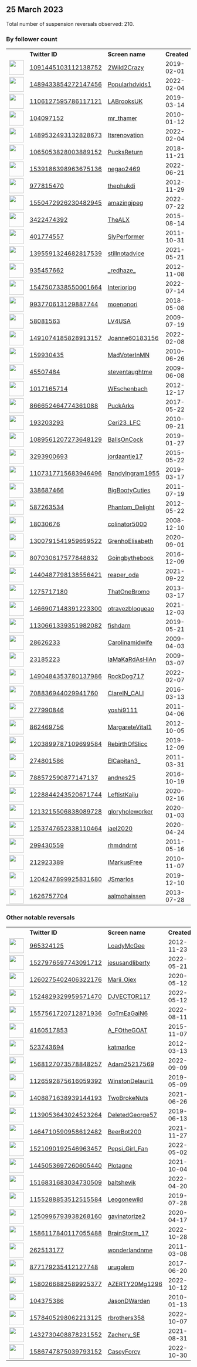 
## 25 March 2023
Total number of suspension reversals observed: 210.

### By follower count
<table><tr><th></th><th align="left">Twitter ID</th><th align="left">Screen name</th>
<th align="left">Created</th><th align="left">Status</th><th align="left">Suspended</th><th align="left">Followers</th>
<tr><td><a href="https://pbs.twimg.com/profile_images/1563410708125007872/VLMs5556_normal.jpg"><img src="https://pbs.twimg.com/profile_images/1563410708125007872/VLMs5556_normal.jpg" width="40px" height="40px" align="center"/></a></td><td><a href="https://twitter.com/intent/user?user_id=1091445103112138752">1091445103112138752</a></td><td><a href="https://twitter.com/2Wild2Crazy">2Wild2Crazy</a></td><td>2019-02-01</td><td align="center"></td><td>2023-01-27</td><td>273813</td></tr>
<tr><td><a href="https://pbs.twimg.com/profile_images/1636804934351073280/kmnpXL89_normal.jpg"><img src="https://pbs.twimg.com/profile_images/1636804934351073280/kmnpXL89_normal.jpg" width="40px" height="40px" align="center"/></a></td><td><a href="https://twitter.com/intent/user?user_id=1489433854272147456">1489433854272147456</a></td><td><a href="https://twitter.com/Popularhdvids1">Popularhdvids1</a></td><td>2022-02-04</td><td align="center"></td><td>2023-02-03</td><td>269267</td></tr>
<tr><td><a href="https://pbs.twimg.com/profile_images/1638544368633085955/smRyyLZz_normal.jpg"><img src="https://pbs.twimg.com/profile_images/1638544368633085955/smRyyLZz_normal.jpg" width="40px" height="40px" align="center"/></a></td><td><a href="https://twitter.com/intent/user?user_id=1106127595786117121">1106127595786117121</a></td><td><a href="https://twitter.com/LABrooksUK">LABrooksUK</a></td><td>2019-03-14</td><td align="center"></td><td>2023-01-09</td><td>133364</td></tr>
<tr><td><a href="https://pbs.twimg.com/profile_images/1519702312259923970/C_ju3Ej-_normal.jpg"><img src="https://pbs.twimg.com/profile_images/1519702312259923970/C_ju3Ej-_normal.jpg" width="40px" height="40px" align="center"/></a></td><td><a href="https://twitter.com/intent/user?user_id=104097152">104097152</a></td><td><a href="https://twitter.com/mr_thamer">mr_thamer</a></td><td>2010-01-12</td><td align="center"></td><td>2022-11-24</td><td>63319</td></tr>
<tr><td><a href="https://pbs.twimg.com/profile_images/1501877050931515402/IhGwl4HX_normal.jpg"><img src="https://pbs.twimg.com/profile_images/1501877050931515402/IhGwl4HX_normal.jpg" width="40px" height="40px" align="center"/></a></td><td><a href="https://twitter.com/intent/user?user_id=1489532493132828673">1489532493132828673</a></td><td><a href="https://twitter.com/Itsrenovation">Itsrenovation</a></td><td>2022-02-04</td><td align="center"></td><td>2022-03-11</td><td>53385</td></tr>
<tr><td><a href="https://pbs.twimg.com/profile_images/1515173772147494913/plAJChUL_normal.jpg"><img src="https://pbs.twimg.com/profile_images/1515173772147494913/plAJChUL_normal.jpg" width="40px" height="40px" align="center"/></a></td><td><a href="https://twitter.com/intent/user?user_id=1065053828003889152">1065053828003889152</a></td><td><a href="https://twitter.com/PucksReturn">PucksReturn</a></td><td>2018-11-21</td><td align="center"></td><td>2022-06-29</td><td>23908</td></tr>
<tr><td><a href="https://pbs.twimg.com/profile_images/1638694471075352577/7x5KTfjb_normal.jpg"><img src="https://pbs.twimg.com/profile_images/1638694471075352577/7x5KTfjb_normal.jpg" width="40px" height="40px" align="center"/></a></td><td><a href="https://twitter.com/intent/user?user_id=1539186398963675136">1539186398963675136</a></td><td><a href="https://twitter.com/negao2469">negao2469</a></td><td>2022-06-21</td><td align="center"></td><td>2023-03-03</td><td>21271</td></tr>
<tr><td><a href="https://pbs.twimg.com/profile_images/1452333958654533639/jK5ylg_Q_normal.jpg"><img src="https://pbs.twimg.com/profile_images/1452333958654533639/jK5ylg_Q_normal.jpg" width="40px" height="40px" align="center"/></a></td><td><a href="https://twitter.com/intent/user?user_id=977815470">977815470</a></td><td><a href="https://twitter.com/thephukdi">thephukdi</a></td><td>2012-11-29</td><td align="center"></td><td>2023-03-15</td><td>20585</td></tr>
<tr><td><a href="https://pbs.twimg.com/profile_images/1568678438185365505/rKakvut3_normal.jpg"><img src="https://pbs.twimg.com/profile_images/1568678438185365505/rKakvut3_normal.jpg" width="40px" height="40px" align="center"/></a></td><td><a href="https://twitter.com/intent/user?user_id=1550472926230482945">1550472926230482945</a></td><td><a href="https://twitter.com/amazingjpeg">amazingjpeg</a></td><td>2022-07-22</td><td align="center"></td><td>2022-09-16</td><td>19173</td></tr>
<tr><td><a href="https://pbs.twimg.com/profile_images/977433954927161344/z6BS9F59_normal.jpg"><img src="https://pbs.twimg.com/profile_images/977433954927161344/z6BS9F59_normal.jpg" width="40px" height="40px" align="center"/></a></td><td><a href="https://twitter.com/intent/user?user_id=3422474392">3422474392</a></td><td><a href="https://twitter.com/TheALX">TheALX</a></td><td>2015-08-14</td><td align="center"></td><td></td><td>14721</td></tr>
<tr><td><a href="https://pbs.twimg.com/profile_images/1637594195614478337/qEqtqCnu_normal.jpg"><img src="https://pbs.twimg.com/profile_images/1637594195614478337/qEqtqCnu_normal.jpg" width="40px" height="40px" align="center"/></a></td><td><a href="https://twitter.com/intent/user?user_id=401774557">401774557</a></td><td><a href="https://twitter.com/SlyPerformer">SlyPerformer</a></td><td>2011-10-31</td><td align="center"></td><td>2023-03-22</td><td>13005</td></tr>
<tr><td><a href="https://pbs.twimg.com/profile_images/1600930329124081695/WFsTlUI__normal.jpg"><img src="https://pbs.twimg.com/profile_images/1600930329124081695/WFsTlUI__normal.jpg" width="40px" height="40px" align="center"/></a></td><td><a href="https://twitter.com/intent/user?user_id=1395591324682817539">1395591324682817539</a></td><td><a href="https://twitter.com/stillnotadvice">stillnotadvice</a></td><td>2021-05-21</td><td align="center"></td><td>2023-03-22</td><td>12851</td></tr>
<tr><td><a href="https://pbs.twimg.com/profile_images/615975624188952576/M2L9hGNP_normal.jpg"><img src="https://pbs.twimg.com/profile_images/615975624188952576/M2L9hGNP_normal.jpg" width="40px" height="40px" align="center"/></a></td><td><a href="https://twitter.com/intent/user?user_id=935457662">935457662</a></td><td><a href="https://twitter.com/_redhaze_">_redhaze_</a></td><td>2012-11-08</td><td align="center"></td><td></td><td>12328</td></tr>
<tr><td><a href="https://pbs.twimg.com/profile_images/1547627588553568259/mUgIjQZe_normal.jpg"><img src="https://pbs.twimg.com/profile_images/1547627588553568259/mUgIjQZe_normal.jpg" width="40px" height="40px" align="center"/></a></td><td><a href="https://twitter.com/intent/user?user_id=1547507338550001664">1547507338550001664</a></td><td><a href="https://twitter.com/Interiorjpg">Interiorjpg</a></td><td>2022-07-14</td><td align="center"></td><td>2022-09-10</td><td>11931</td></tr>
<tr><td><a href="https://pbs.twimg.com/profile_images/1264823539980480512/jk5-dbSg_normal.jpg"><img src="https://pbs.twimg.com/profile_images/1264823539980480512/jk5-dbSg_normal.jpg" width="40px" height="40px" align="center"/></a></td><td><a href="https://twitter.com/intent/user?user_id=993770613129887744">993770613129887744</a></td><td><a href="https://twitter.com/moenonori">moenonori</a></td><td>2018-05-08</td><td align="center"></td><td>2023-03-03</td><td>11499</td></tr>
<tr><td><a href="https://pbs.twimg.com/profile_images/1314235406972379137/R-x1gLK7_normal.jpg"><img src="https://pbs.twimg.com/profile_images/1314235406972379137/R-x1gLK7_normal.jpg" width="40px" height="40px" align="center"/></a></td><td><a href="https://twitter.com/intent/user?user_id=58081563">58081563</a></td><td><a href="https://twitter.com/LV4USA">LV4USA</a></td><td>2009-07-19</td><td align="center"></td><td></td><td>11094</td></tr>
<tr><td><a href="https://pbs.twimg.com/profile_images/1491075031157420034/j6TImwhB_normal.jpg"><img src="https://pbs.twimg.com/profile_images/1491075031157420034/j6TImwhB_normal.jpg" width="40px" height="40px" align="center"/></a></td><td><a href="https://twitter.com/intent/user?user_id=1491074185828913157">1491074185828913157</a></td><td><a href="https://twitter.com/Joanne60183156">Joanne60183156</a></td><td>2022-02-08</td><td align="center"></td><td>2022-06-07</td><td>11015</td></tr>
<tr><td><a href="https://pbs.twimg.com/profile_images/940622291133706240/kV_jYyK7_normal.jpg"><img src="https://pbs.twimg.com/profile_images/940622291133706240/kV_jYyK7_normal.jpg" width="40px" height="40px" align="center"/></a></td><td><a href="https://twitter.com/intent/user?user_id=159930435">159930435</a></td><td><a href="https://twitter.com/MadVoterInMN">MadVoterInMN</a></td><td>2010-06-26</td><td align="center"></td><td></td><td>9038</td></tr>
<tr><td><a href="https://pbs.twimg.com/profile_images/1613333359341568003/Qu254u73_normal.jpg"><img src="https://pbs.twimg.com/profile_images/1613333359341568003/Qu254u73_normal.jpg" width="40px" height="40px" align="center"/></a></td><td><a href="https://twitter.com/intent/user?user_id=45507484">45507484</a></td><td><a href="https://twitter.com/steventaughtme">steventaughtme</a></td><td>2009-06-08</td><td align="center"></td><td>2023-03-02</td><td>7744</td></tr>
<tr><td><a href="https://pbs.twimg.com/profile_images/1241871078940495873/NEMMKHrt_normal.jpg"><img src="https://pbs.twimg.com/profile_images/1241871078940495873/NEMMKHrt_normal.jpg" width="40px" height="40px" align="center"/></a></td><td><a href="https://twitter.com/intent/user?user_id=1017165714">1017165714</a></td><td><a href="https://twitter.com/WEschenbach">WEschenbach</a></td><td>2012-12-17</td><td align="center"></td><td>2022-11-18</td><td>6425</td></tr>
<tr><td><a href="https://pbs.twimg.com/profile_images/1639387567597449218/zcFZ2d2L_normal.jpg"><img src="https://pbs.twimg.com/profile_images/1639387567597449218/zcFZ2d2L_normal.jpg" width="40px" height="40px" align="center"/></a></td><td><a href="https://twitter.com/intent/user?user_id=866652464774361088">866652464774361088</a></td><td><a href="https://twitter.com/PuckArks">PuckArks</a></td><td>2017-05-22</td><td align="center"></td><td></td><td>6317</td></tr>
<tr><td><a href="https://pbs.twimg.com/profile_images/982332656573734914/TpkeX0GN_normal.jpg"><img src="https://pbs.twimg.com/profile_images/982332656573734914/TpkeX0GN_normal.jpg" width="40px" height="40px" align="center"/></a></td><td><a href="https://twitter.com/intent/user?user_id=193203293">193203293</a></td><td><a href="https://twitter.com/Ceri23_LFC">Ceri23_LFC</a></td><td>2010-09-21</td><td align="center"></td><td></td><td>4665</td></tr>
<tr><td><a href="https://pbs.twimg.com/profile_images/1640130545249050627/DFYONjhP_normal.jpg"><img src="https://pbs.twimg.com/profile_images/1640130545249050627/DFYONjhP_normal.jpg" width="40px" height="40px" align="center"/></a></td><td><a href="https://twitter.com/intent/user?user_id=1089561207273648129">1089561207273648129</a></td><td><a href="https://twitter.com/BallsOnCock">BallsOnCock</a></td><td>2019-01-27</td><td align="center"></td><td>2022-10-29</td><td>4129</td></tr>
<tr><td><a href="https://pbs.twimg.com/profile_images/1639411999724433410/Jpe1rgnQ_normal.jpg"><img src="https://pbs.twimg.com/profile_images/1639411999724433410/Jpe1rgnQ_normal.jpg" width="40px" height="40px" align="center"/></a></td><td><a href="https://twitter.com/intent/user?user_id=3293900693">3293900693</a></td><td><a href="https://twitter.com/jordaantje17">jordaantje17</a></td><td>2015-05-22</td><td align="center"></td><td></td><td>4015</td></tr>
<tr><td><a href="https://pbs.twimg.com/profile_images/1639340953784680451/ywEdyEK4_normal.jpg"><img src="https://pbs.twimg.com/profile_images/1639340953784680451/ywEdyEK4_normal.jpg" width="40px" height="40px" align="center"/></a></td><td><a href="https://twitter.com/intent/user?user_id=1107317715683946496">1107317715683946496</a></td><td><a href="https://twitter.com/RandyIngram1955">RandyIngram1955</a></td><td>2019-03-17</td><td align="center"></td><td></td><td>3512</td></tr>
<tr><td><a href="https://abs.twimg.com/sticky/default_profile_images/default_profile_normal.png"><img src="https://abs.twimg.com/sticky/default_profile_images/default_profile_normal.png" width="40px" height="40px" align="center"/></a></td><td><a href="https://twitter.com/intent/user?user_id=338687466">338687466</a></td><td><a href="https://twitter.com/BigBootyCuties">BigBootyCuties</a></td><td>2011-07-19</td><td align="center"></td><td>2023-02-08</td><td>3498</td></tr>
<tr><td><a href="https://pbs.twimg.com/profile_images/781751604013740033/H_QtuSZq_normal.jpg"><img src="https://pbs.twimg.com/profile_images/781751604013740033/H_QtuSZq_normal.jpg" width="40px" height="40px" align="center"/></a></td><td><a href="https://twitter.com/intent/user?user_id=587263534">587263534</a></td><td><a href="https://twitter.com/Phantom_Delight">Phantom_Delight</a></td><td>2012-05-22</td><td align="center"></td><td>2022-11-27</td><td>3321</td></tr>
<tr><td><a href="https://pbs.twimg.com/profile_images/1354848252894404608/L5oiFPLg_normal.jpg"><img src="https://pbs.twimg.com/profile_images/1354848252894404608/L5oiFPLg_normal.jpg" width="40px" height="40px" align="center"/></a></td><td><a href="https://twitter.com/intent/user?user_id=18030676">18030676</a></td><td><a href="https://twitter.com/colinator5000">colinator5000</a></td><td>2008-12-10</td><td align="center"></td><td></td><td>3158</td></tr>
<tr><td><a href="https://pbs.twimg.com/profile_images/1559524233348231168/JMWFmGIv_normal.png"><img src="https://pbs.twimg.com/profile_images/1559524233348231168/JMWFmGIv_normal.png" width="40px" height="40px" align="center"/></a></td><td><a href="https://twitter.com/intent/user?user_id=1300791541959659522">1300791541959659522</a></td><td><a href="https://twitter.com/GrenhoElisabeth">GrenhoElisabeth</a></td><td>2020-09-01</td><td align="center"></td><td>2022-11-07</td><td>3035</td></tr>
<tr><td><a href="https://pbs.twimg.com/profile_images/1347664749308346376/jS93lNE3_normal.jpg"><img src="https://pbs.twimg.com/profile_images/1347664749308346376/jS93lNE3_normal.jpg" width="40px" height="40px" align="center"/></a></td><td><a href="https://twitter.com/intent/user?user_id=807030617577848832">807030617577848832</a></td><td><a href="https://twitter.com/Goingbythebook">Goingbythebook</a></td><td>2016-12-09</td><td align="center"></td><td></td><td>2858</td></tr>
<tr><td><a href="https://pbs.twimg.com/profile_images/1440487929822924804/7KJ5uOFd_normal.png"><img src="https://pbs.twimg.com/profile_images/1440487929822924804/7KJ5uOFd_normal.png" width="40px" height="40px" align="center"/></a></td><td><a href="https://twitter.com/intent/user?user_id=1440487798138556421">1440487798138556421</a></td><td><a href="https://twitter.com/reaper_oda">reaper_oda</a></td><td>2021-09-22</td><td align="center"></td><td>2022-05-04</td><td>2574</td></tr>
<tr><td><a href="https://pbs.twimg.com/profile_images/1553210219718746112/R4qpzanL_normal.jpg"><img src="https://pbs.twimg.com/profile_images/1553210219718746112/R4qpzanL_normal.jpg" width="40px" height="40px" align="center"/></a></td><td><a href="https://twitter.com/intent/user?user_id=1275717180">1275717180</a></td><td><a href="https://twitter.com/ThatOneBromo">ThatOneBromo</a></td><td>2013-03-17</td><td align="center"></td><td>2023-02-04</td><td>2188</td></tr>
<tr><td><a href="https://pbs.twimg.com/profile_images/1604222319177609216/hR3Gq0vv_normal.jpg"><img src="https://pbs.twimg.com/profile_images/1604222319177609216/hR3Gq0vv_normal.jpg" width="40px" height="40px" align="center"/></a></td><td><a href="https://twitter.com/intent/user?user_id=1466907148391223300">1466907148391223300</a></td><td><a href="https://twitter.com/otravezbloqueao">otravezbloqueao</a></td><td>2021-12-03</td><td align="center"></td><td>2023-03-01</td><td>1978</td></tr>
<tr><td><a href="https://pbs.twimg.com/profile_images/1639313001143582740/k8vSFh2N_normal.jpg"><img src="https://pbs.twimg.com/profile_images/1639313001143582740/k8vSFh2N_normal.jpg" width="40px" height="40px" align="center"/></a></td><td><a href="https://twitter.com/intent/user?user_id=1130661339351982082">1130661339351982082</a></td><td><a href="https://twitter.com/fishdarn">fishdarn</a></td><td>2019-05-21</td><td align="center"></td><td></td><td>1860</td></tr>
<tr><td><a href="https://pbs.twimg.com/profile_images/1099773053188431872/BAgSDIa1_normal.jpg"><img src="https://pbs.twimg.com/profile_images/1099773053188431872/BAgSDIa1_normal.jpg" width="40px" height="40px" align="center"/></a></td><td><a href="https://twitter.com/intent/user?user_id=28626233">28626233</a></td><td><a href="https://twitter.com/Carolinamidwife">Carolinamidwife</a></td><td>2009-04-03</td><td align="center"></td><td></td><td>1838</td></tr>
<tr><td><a href="https://pbs.twimg.com/profile_images/1088542640025419777/qTrFiGyd_normal.jpg"><img src="https://pbs.twimg.com/profile_images/1088542640025419777/qTrFiGyd_normal.jpg" width="40px" height="40px" align="center"/></a></td><td><a href="https://twitter.com/intent/user?user_id=23185223">23185223</a></td><td><a href="https://twitter.com/IaMaKaRdAsHiAn">IaMaKaRdAsHiAn</a></td><td>2009-03-07</td><td align="center">🔒</td><td>2023-02-04</td><td>1828</td></tr>
<tr><td><a href="https://pbs.twimg.com/profile_images/1490485602323685379/CuZiXPHy_normal.jpg"><img src="https://pbs.twimg.com/profile_images/1490485602323685379/CuZiXPHy_normal.jpg" width="40px" height="40px" align="center"/></a></td><td><a href="https://twitter.com/intent/user?user_id=1490484353780137986">1490484353780137986</a></td><td><a href="https://twitter.com/RockDog717">RockDog717</a></td><td>2022-02-07</td><td align="center"></td><td>2023-02-28</td><td>1700</td></tr>
<tr><td><a href="https://pbs.twimg.com/profile_images/872681341300506624/561ETL9i_normal.jpg"><img src="https://pbs.twimg.com/profile_images/872681341300506624/561ETL9i_normal.jpg" width="40px" height="40px" align="center"/></a></td><td><a href="https://twitter.com/intent/user?user_id=708836944029941760">708836944029941760</a></td><td><a href="https://twitter.com/ClareIN_CALI">ClareIN_CALI</a></td><td>2016-03-13</td><td align="center"></td><td>2022-07-23</td><td>1670</td></tr>
<tr><td><a href="https://pbs.twimg.com/profile_images/1635564308968132608/l7H-4aQG_normal.jpg"><img src="https://pbs.twimg.com/profile_images/1635564308968132608/l7H-4aQG_normal.jpg" width="40px" height="40px" align="center"/></a></td><td><a href="https://twitter.com/intent/user?user_id=277990846">277990846</a></td><td><a href="https://twitter.com/yoshi9111">yoshi9111</a></td><td>2011-04-06</td><td align="center"></td><td>2023-03-17</td><td>1576</td></tr>
<tr><td><a href="https://pbs.twimg.com/profile_images/1529112582036013057/W9xZssV9_normal.jpg"><img src="https://pbs.twimg.com/profile_images/1529112582036013057/W9xZssV9_normal.jpg" width="40px" height="40px" align="center"/></a></td><td><a href="https://twitter.com/intent/user?user_id=862469756">862469756</a></td><td><a href="https://twitter.com/MargareteVital1">MargareteVital1</a></td><td>2012-10-05</td><td align="center"></td><td>2022-06-28</td><td>1496</td></tr>
<tr><td><a href="https://pbs.twimg.com/profile_images/1639449308385746945/UXM4E9bz_normal.jpg"><img src="https://pbs.twimg.com/profile_images/1639449308385746945/UXM4E9bz_normal.jpg" width="40px" height="40px" align="center"/></a></td><td><a href="https://twitter.com/intent/user?user_id=1203899787109699584">1203899787109699584</a></td><td><a href="https://twitter.com/RebirthOfSlicc">RebirthOfSlicc</a></td><td>2019-12-09</td><td align="center"></td><td></td><td>1456</td></tr>
<tr><td><a href="https://pbs.twimg.com/profile_images/1639607253517910018/AO7d9kjK_normal.jpg"><img src="https://pbs.twimg.com/profile_images/1639607253517910018/AO7d9kjK_normal.jpg" width="40px" height="40px" align="center"/></a></td><td><a href="https://twitter.com/intent/user?user_id=274801586">274801586</a></td><td><a href="https://twitter.com/ElCapitan3_">ElCapitan3_</a></td><td>2011-03-31</td><td align="center"></td><td></td><td>1450</td></tr>
<tr><td><a href="https://pbs.twimg.com/profile_images/1196865271790743553/5niTYIrP_normal.jpg"><img src="https://pbs.twimg.com/profile_images/1196865271790743553/5niTYIrP_normal.jpg" width="40px" height="40px" align="center"/></a></td><td><a href="https://twitter.com/intent/user?user_id=788572590877147137">788572590877147137</a></td><td><a href="https://twitter.com/andnes25">andnes25</a></td><td>2016-10-19</td><td align="center"></td><td></td><td>1392</td></tr>
<tr><td><a href="https://pbs.twimg.com/profile_images/1323384195138215936/uhwv2B-V_normal.jpg"><img src="https://pbs.twimg.com/profile_images/1323384195138215936/uhwv2B-V_normal.jpg" width="40px" height="40px" align="center"/></a></td><td><a href="https://twitter.com/intent/user?user_id=1228844243520671744">1228844243520671744</a></td><td><a href="https://twitter.com/LeftistKaiju">LeftistKaiju</a></td><td>2020-02-16</td><td align="center"></td><td></td><td>1382</td></tr>
<tr><td><a href="https://pbs.twimg.com/profile_images/1551966657681186819/F0ZKYxmZ_normal.jpg"><img src="https://pbs.twimg.com/profile_images/1551966657681186819/F0ZKYxmZ_normal.jpg" width="40px" height="40px" align="center"/></a></td><td><a href="https://twitter.com/intent/user?user_id=1213215506838089728">1213215506838089728</a></td><td><a href="https://twitter.com/gloryholeworker">gloryholeworker</a></td><td>2020-01-03</td><td align="center">🔒</td><td>2022-08-04</td><td>1375</td></tr>
<tr><td><a href="https://pbs.twimg.com/profile_images/1347344601976340487/dokiGEXc_normal.jpg"><img src="https://pbs.twimg.com/profile_images/1347344601976340487/dokiGEXc_normal.jpg" width="40px" height="40px" align="center"/></a></td><td><a href="https://twitter.com/intent/user?user_id=1253747652338110464">1253747652338110464</a></td><td><a href="https://twitter.com/jael2020">jael2020</a></td><td>2020-04-24</td><td align="center"></td><td></td><td>1343</td></tr>
<tr><td><a href="https://abs.twimg.com/sticky/default_profile_images/default_profile_normal.png"><img src="https://abs.twimg.com/sticky/default_profile_images/default_profile_normal.png" width="40px" height="40px" align="center"/></a></td><td><a href="https://twitter.com/intent/user?user_id=299430559">299430559</a></td><td><a href="https://twitter.com/rhmdndrnt">rhmdndrnt</a></td><td>2011-05-16</td><td align="center"></td><td>2022-11-08</td><td>1341</td></tr>
<tr><td><a href="https://pbs.twimg.com/profile_images/1640041232846970882/QLkwwYPr_normal.jpg"><img src="https://pbs.twimg.com/profile_images/1640041232846970882/QLkwwYPr_normal.jpg" width="40px" height="40px" align="center"/></a></td><td><a href="https://twitter.com/intent/user?user_id=212923389">212923389</a></td><td><a href="https://twitter.com/IMarkusFree">IMarkusFree</a></td><td>2010-11-07</td><td align="center"></td><td></td><td>1312</td></tr>
<tr><td><a href="https://pbs.twimg.com/profile_images/1355982270927155208/mjdoZVA9_normal.jpg"><img src="https://pbs.twimg.com/profile_images/1355982270927155208/mjdoZVA9_normal.jpg" width="40px" height="40px" align="center"/></a></td><td><a href="https://twitter.com/intent/user?user_id=1204247899925831680">1204247899925831680</a></td><td><a href="https://twitter.com/JSmarlos">JSmarlos</a></td><td>2019-12-10</td><td align="center"></td><td></td><td>1120</td></tr>
<tr><td><a href="https://pbs.twimg.com/profile_images/1639046954322632710/IL7SaLVt_normal.jpg"><img src="https://pbs.twimg.com/profile_images/1639046954322632710/IL7SaLVt_normal.jpg" width="40px" height="40px" align="center"/></a></td><td><a href="https://twitter.com/intent/user?user_id=1626757704">1626757704</a></td><td><a href="https://twitter.com/aalmohaissen">aalmohaissen</a></td><td>2013-07-28</td><td align="center"></td><td>2022-12-26</td><td>1117</td></tr>
</table>

### Other notable reversals
<table><tr><th></th><th align="left">Twitter ID</th><th align="left">Screen name</th>
<th align="left">Created</th><th align="left">Status</th><th align="left">Suspended</th><th align="left">Followers</th>
<tr><td><a href="https://pbs.twimg.com/profile_images/1587465470512615426/Y3cZo5Ek_normal.jpg"><img src="https://pbs.twimg.com/profile_images/1587465470512615426/Y3cZo5Ek_normal.jpg" width="40px" height="40px" align="center"/></a></td><td><a href="https://twitter.com/intent/user?user_id=965324125">965324125</a></td><td><a href="https://twitter.com/LoadyMcGee">LoadyMcGee</a></td><td>2012-11-23</td><td align="center">🔒</td><td>2022-11-23</td><td>800</td></tr>
<tr><td><a href="https://pbs.twimg.com/profile_images/1556401624301637632/HIprp7ZS_normal.jpg"><img src="https://pbs.twimg.com/profile_images/1556401624301637632/HIprp7ZS_normal.jpg" width="40px" height="40px" align="center"/></a></td><td><a href="https://twitter.com/intent/user?user_id=1527976597743091712">1527976597743091712</a></td><td><a href="https://twitter.com/jesusandliberty">jesusandliberty</a></td><td>2022-05-21</td><td align="center"></td><td>2023-02-18</td><td>125</td></tr>
<tr><td><a href="https://pbs.twimg.com/profile_images/1639402296869109763/DnrGEuBF_normal.jpg"><img src="https://pbs.twimg.com/profile_images/1639402296869109763/DnrGEuBF_normal.jpg" width="40px" height="40px" align="center"/></a></td><td><a href="https://twitter.com/intent/user?user_id=1260275402406322176">1260275402406322176</a></td><td><a href="https://twitter.com/Marii_Ojex">Marii_Ojex</a></td><td>2020-05-12</td><td align="center"></td><td>2023-01-28</td><td>719</td></tr>
<tr><td><a href="https://pbs.twimg.com/profile_images/1528851076304322560/R33Az368_normal.jpg"><img src="https://pbs.twimg.com/profile_images/1528851076304322560/R33Az368_normal.jpg" width="40px" height="40px" align="center"/></a></td><td><a href="https://twitter.com/intent/user?user_id=1524829329959571470">1524829329959571470</a></td><td><a href="https://twitter.com/DJVECTOR117">DJVECTOR117</a></td><td>2022-05-12</td><td align="center"></td><td>2022-11-18</td><td>385</td></tr>
<tr><td><a href="https://pbs.twimg.com/profile_images/1586114713359990785/ckFnY8lM_normal.jpg"><img src="https://pbs.twimg.com/profile_images/1586114713359990785/ckFnY8lM_normal.jpg" width="40px" height="40px" align="center"/></a></td><td><a href="https://twitter.com/intent/user?user_id=1557561720712871936">1557561720712871936</a></td><td><a href="https://twitter.com/GoTmEaGaiN6">GoTmEaGaiN6</a></td><td>2022-08-11</td><td align="center"></td><td>2023-03-08</td><td>0</td></tr>
<tr><td><a href="https://pbs.twimg.com/profile_images/1639460040267517953/Fz8qE5Nx_normal.jpg"><img src="https://pbs.twimg.com/profile_images/1639460040267517953/Fz8qE5Nx_normal.jpg" width="40px" height="40px" align="center"/></a></td><td><a href="https://twitter.com/intent/user?user_id=4160517853">4160517853</a></td><td><a href="https://twitter.com/A_FOtheGOAT">A_FOtheGOAT</a></td><td>2015-11-07</td><td align="center"></td><td>2022-11-08</td><td>609</td></tr>
<tr><td><a href="https://pbs.twimg.com/profile_images/1639507724177395712/H1jOHJSv_normal.jpg"><img src="https://pbs.twimg.com/profile_images/1639507724177395712/H1jOHJSv_normal.jpg" width="40px" height="40px" align="center"/></a></td><td><a href="https://twitter.com/intent/user?user_id=523743694">523743694</a></td><td><a href="https://twitter.com/katmarloe">katmarloe</a></td><td>2012-03-13</td><td align="center"></td><td>2022-12-17</td><td>28</td></tr>
<tr><td><a href="https://pbs.twimg.com/profile_images/1634476132073459713/hx58ymQ__normal.jpg"><img src="https://pbs.twimg.com/profile_images/1634476132073459713/hx58ymQ__normal.jpg" width="40px" height="40px" align="center"/></a></td><td><a href="https://twitter.com/intent/user?user_id=1568127073578848257">1568127073578848257</a></td><td><a href="https://twitter.com/Adam25217569">Adam25217569</a></td><td>2022-09-09</td><td align="center"></td><td>2023-03-23</td><td>441</td></tr>
<tr><td><a href="https://pbs.twimg.com/profile_images/1419435424754192385/GHltv6e8_normal.jpg"><img src="https://pbs.twimg.com/profile_images/1419435424754192385/GHltv6e8_normal.jpg" width="40px" height="40px" align="center"/></a></td><td><a href="https://twitter.com/intent/user?user_id=1126592875616059392">1126592875616059392</a></td><td><a href="https://twitter.com/WinstonDelauri1">WinstonDelauri1</a></td><td>2019-05-09</td><td align="center"></td><td>2023-03-18</td><td>663</td></tr>
<tr><td><a href="https://pbs.twimg.com/profile_images/1591680150437040131/5tNnsnIf_normal.jpg"><img src="https://pbs.twimg.com/profile_images/1591680150437040131/5tNnsnIf_normal.jpg" width="40px" height="40px" align="center"/></a></td><td><a href="https://twitter.com/intent/user?user_id=1408871638939144193">1408871638939144193</a></td><td><a href="https://twitter.com/TwoBrokeNuts">TwoBrokeNuts</a></td><td>2021-06-26</td><td align="center"></td><td>2022-12-02</td><td>83</td></tr>
<tr><td><a href="https://pbs.twimg.com/profile_images/1139053978455617537/qnR63dDV_normal.jpg"><img src="https://pbs.twimg.com/profile_images/1139053978455617537/qnR63dDV_normal.jpg" width="40px" height="40px" align="center"/></a></td><td><a href="https://twitter.com/intent/user?user_id=1139053643024523264">1139053643024523264</a></td><td><a href="https://twitter.com/DeletedGeorge57">DeletedGeorge57</a></td><td>2019-06-13</td><td align="center"></td><td>2022-12-14</td><td>119</td></tr>
<tr><td><a href="https://pbs.twimg.com/profile_images/1464748307893346312/nirFaufE_normal.jpg"><img src="https://pbs.twimg.com/profile_images/1464748307893346312/nirFaufE_normal.jpg" width="40px" height="40px" align="center"/></a></td><td><a href="https://twitter.com/intent/user?user_id=1464710590958612482">1464710590958612482</a></td><td><a href="https://twitter.com/BeerBot200">BeerBot200</a></td><td>2021-11-27</td><td align="center"></td><td>2022-11-24</td><td>353</td></tr>
<tr><td><a href="https://pbs.twimg.com/profile_images/1570890939547148288/8LSxCJfM_normal.jpg"><img src="https://pbs.twimg.com/profile_images/1570890939547148288/8LSxCJfM_normal.jpg" width="40px" height="40px" align="center"/></a></td><td><a href="https://twitter.com/intent/user?user_id=1521090192546963457">1521090192546963457</a></td><td><a href="https://twitter.com/Pepsi_Girl_Fan">Pepsi_Girl_Fan</a></td><td>2022-05-02</td><td align="center"></td><td>2022-11-22</td><td>944</td></tr>
<tr><td><a href="https://pbs.twimg.com/profile_images/1513615767358816256/osyq6hx1_normal.jpg"><img src="https://pbs.twimg.com/profile_images/1513615767358816256/osyq6hx1_normal.jpg" width="40px" height="40px" align="center"/></a></td><td><a href="https://twitter.com/intent/user?user_id=1445053697260605440">1445053697260605440</a></td><td><a href="https://twitter.com/Plotagne">Plotagne</a></td><td>2021-10-04</td><td align="center"></td><td>2022-07-09</td><td>9</td></tr>
<tr><td><a href="https://pbs.twimg.com/profile_images/1542720090436665347/GY9xgqGt_normal.jpg"><img src="https://pbs.twimg.com/profile_images/1542720090436665347/GY9xgqGt_normal.jpg" width="40px" height="40px" align="center"/></a></td><td><a href="https://twitter.com/intent/user?user_id=1516831683034730509">1516831683034730509</a></td><td><a href="https://twitter.com/baltshevik">baltshevik</a></td><td>2022-04-20</td><td align="center"></td><td>2022-09-17</td><td>1103</td></tr>
<tr><td><a href="https://pbs.twimg.com/profile_images/1417617439257370626/0JiRaL-8_normal.jpg"><img src="https://pbs.twimg.com/profile_images/1417617439257370626/0JiRaL-8_normal.jpg" width="40px" height="40px" align="center"/></a></td><td><a href="https://twitter.com/intent/user?user_id=1155288853512515584">1155288853512515584</a></td><td><a href="https://twitter.com/Leogonewild">Leogonewild</a></td><td>2019-07-28</td><td align="center">👋</td><td>2023-02-02</td><td>182</td></tr>
<tr><td><a href="https://pbs.twimg.com/profile_images/1597455915732680705/dGNsMeWU_normal.jpg"><img src="https://pbs.twimg.com/profile_images/1597455915732680705/dGNsMeWU_normal.jpg" width="40px" height="40px" align="center"/></a></td><td><a href="https://twitter.com/intent/user?user_id=1250996793938268160">1250996793938268160</a></td><td><a href="https://twitter.com/gavinatorize2">gavinatorize2</a></td><td>2020-04-17</td><td align="center"></td><td>2023-03-09</td><td>851</td></tr>
<tr><td><a href="https://pbs.twimg.com/profile_images/1586118152047427585/vke3C0it_normal.jpg"><img src="https://pbs.twimg.com/profile_images/1586118152047427585/vke3C0it_normal.jpg" width="40px" height="40px" align="center"/></a></td><td><a href="https://twitter.com/intent/user?user_id=1586117840117055488">1586117840117055488</a></td><td><a href="https://twitter.com/BrainStorm_17">BrainStorm_17</a></td><td>2022-10-28</td><td align="center"></td><td>2022-12-05</td><td>82</td></tr>
<tr><td><a href="https://pbs.twimg.com/profile_images/1628882975235665921/VH_R3ryX_normal.jpg"><img src="https://pbs.twimg.com/profile_images/1628882975235665921/VH_R3ryX_normal.jpg" width="40px" height="40px" align="center"/></a></td><td><a href="https://twitter.com/intent/user?user_id=262513177">262513177</a></td><td><a href="https://twitter.com/wonderlandnme">wonderlandnme</a></td><td>2011-03-08</td><td align="center"></td><td>2023-03-05</td><td>48</td></tr>
<tr><td><a href="https://pbs.twimg.com/profile_images/1243690481177055232/VXhki3EC_normal.jpg"><img src="https://pbs.twimg.com/profile_images/1243690481177055232/VXhki3EC_normal.jpg" width="40px" height="40px" align="center"/></a></td><td><a href="https://twitter.com/intent/user?user_id=877179235412127748">877179235412127748</a></td><td><a href="https://twitter.com/urugolem">urugolem</a></td><td>2017-06-20</td><td align="center"></td><td>2022-07-26</td><td>117</td></tr>
<tr><td><a href="https://pbs.twimg.com/profile_images/1588635572356218886/q3eRo5bc_normal.jpg"><img src="https://pbs.twimg.com/profile_images/1588635572356218886/q3eRo5bc_normal.jpg" width="40px" height="40px" align="center"/></a></td><td><a href="https://twitter.com/intent/user?user_id=1580266882589925377">1580266882589925377</a></td><td><a href="https://twitter.com/AZERTY20Mg1296">AZERTY20Mg1296</a></td><td>2022-10-12</td><td align="center"></td><td>2023-03-17</td><td>8</td></tr>
<tr><td><a href="https://pbs.twimg.com/profile_images/1206792831823691776/3FqzI1o7_normal.jpg"><img src="https://pbs.twimg.com/profile_images/1206792831823691776/3FqzI1o7_normal.jpg" width="40px" height="40px" align="center"/></a></td><td><a href="https://twitter.com/intent/user?user_id=104375386">104375386</a></td><td><a href="https://twitter.com/JasonDWarden">JasonDWarden</a></td><td>2010-01-13</td><td align="center"></td><td>2023-03-15</td><td>464</td></tr>
<tr><td><a href="https://pbs.twimg.com/profile_images/1593314036120158208/GzFfsGY8_normal.jpg"><img src="https://pbs.twimg.com/profile_images/1593314036120158208/GzFfsGY8_normal.jpg" width="40px" height="40px" align="center"/></a></td><td><a href="https://twitter.com/intent/user?user_id=1578405298062213125">1578405298062213125</a></td><td><a href="https://twitter.com/rbrothers358">rbrothers358</a></td><td>2022-10-07</td><td align="center"></td><td>2023-03-20</td><td>347</td></tr>
<tr><td><a href="https://pbs.twimg.com/profile_images/1638675099875266562/cAQX2bdd_normal.jpg"><img src="https://pbs.twimg.com/profile_images/1638675099875266562/cAQX2bdd_normal.jpg" width="40px" height="40px" align="center"/></a></td><td><a href="https://twitter.com/intent/user?user_id=1432730408878231552">1432730408878231552</a></td><td><a href="https://twitter.com/Zachery_SE">Zachery_SE</a></td><td>2021-08-31</td><td align="center">🔒</td><td>2023-02-16</td><td>84</td></tr>
<tr><td><a href="https://pbs.twimg.com/profile_images/1587117135792590849/FaZSZyOt_normal.jpg"><img src="https://pbs.twimg.com/profile_images/1587117135792590849/FaZSZyOt_normal.jpg" width="40px" height="40px" align="center"/></a></td><td><a href="https://twitter.com/intent/user?user_id=1586747875039793152">1586747875039793152</a></td><td><a href="https://twitter.com/CaseyForcy">CaseyForcy</a></td><td>2022-10-30</td><td align="center"></td><td>2022-12-10</td><td>105</td></tr>
</table>

